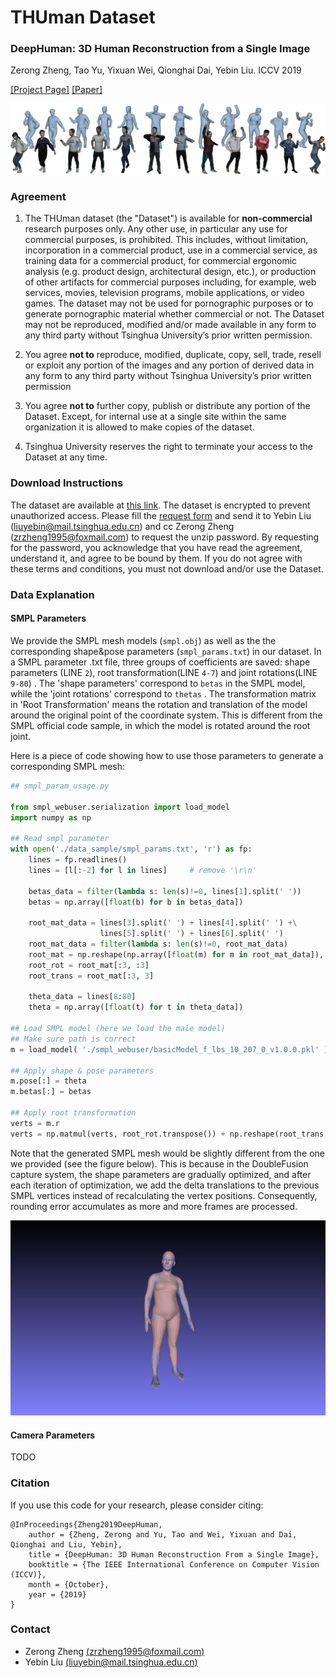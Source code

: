 # THUman Dataset
### DeepHuman: 3D Human Reconstruction from a Single Image
Zerong Zheng, Tao Yu, Yixuan Wei, Qionghai Dai, Yebin Liu.  ICCV 2019

[[Project Page]](http://www.liuyebin.com/deephuman/deephuman.html)
[[Paper]](http://openaccess.thecvf.com/content_ICCV_2019/papers/Zheng_DeepHuman_3D_Human_Reconstruction_From_a_Single_Image_ICCV_2019_paper.pdf)

![teaser](../assests/example_data2.jpg)


### Agreement
1. The THUman dataset (the "Dataset") is available for **non-commercial** research purposes only. Any other use, in particular any use for commercial purposes, is prohibited. This includes, without limitation, incorporation in a commercial product, use in a commercial service, as training data for a commercial product, for commercial ergonomic analysis (e.g. product design, architectural design, etc.), or production of other artifacts for commercial purposes including, for example, web services, movies, television programs, mobile applications, or video games. The dataset may not be used for pornographic purposes or to generate pornographic material whether commercial or not. The Dataset may not be reproduced, modified and/or made available in any form to any third party without Tsinghua University’s prior written permission.

2. You agree **not to** reproduce, modified, duplicate, copy, sell, trade, resell or exploit any portion of the images and any portion of derived data in any form to any third party without Tsinghua University’s prior written permission

3. You agree **not to** further copy, publish or distribute any portion of the Dataset. Except, for internal use at a single site within the same organization it is allowed to make copies of the dataset.

4. Tsinghua University reserves the right to terminate your access to the Dataset at any time.


### Download Instructions
The dataset are available at [this link](https://drive.google.com/open?id=12V1fWIfVkYcc9cR1vBhHgtNiupe1pp8H). The dataset is encrypted to prevent unauthorized access. Please fill the [request form](./agreement.pdf) and send it to Yebin Liu (liuyebin@mail.tsinghua.edu.cn) and cc Zerong Zheng (zrzheng1995@foxmail.com) to request the unzip password. By requesting for the password, you acknowledge that you have read the agreement, understand it, and agree to be bound by them. If you do not agree with these terms and conditions, you must not download and/or use the Dataset.


### Data Explanation
#### SMPL Parameters
We provide the SMPL mesh models (```smpl.obj```) as well as the the corresponding shape&pose parameters (```smpl_params.txt```)  in our dataset. 
In a SMPL parameter .txt file, three groups of coefficients are saved: shape parameters (LINE ```2```), root transformation(LINE ```4-7```) and joint rotations(LINE ```9-80```) . 
The 'shape parameters' correspond to ```betas``` in the SMPL model, while the 'joint rotations' correspond to ```thetas``` . 
The transformation matrix in 'Root Transformation' means the rotation and translation of the model around the original point of the coordinate system. 
This is different from the SMPL official code sample, in which the model is rotated around the root joint. 

Here is a piece of code showing how to use those parameters to generate a corresponding SMPL mesh: 
```python
## smpl_param_usage.py

from smpl_webuser.serialization import load_model
import numpy as np

## Read smpl parameter
with open('./data_sample/smpl_params.txt', 'r') as fp:
    lines = fp.readlines()
    lines = [l[:-2] for l in lines]     # remove '\r\n'
    
    betas_data = filter(lambda s: len(s)!=0, lines[1].split(' '))
    betas = np.array([float(b) for b in betas_data])
    
    root_mat_data = lines[3].split(' ') + lines[4].split(' ') +\
                    lines[5].split(' ') + lines[6].split(' ')
    root_mat_data = filter(lambda s: len(s)!=0, root_mat_data)
    root_mat = np.reshape(np.array([float(m) for m in root_mat_data]), (4, 4))
    root_rot = root_mat[:3, :3]
    root_trans = root_mat[:3, 3]

    theta_data = lines[8:80]
    theta = np.array([float(t) for t in theta_data])

## Load SMPL model (here we load the male model)
## Make sure path is correct
m = load_model( './smpl_webuser/basicModel_f_lbs_10_207_0_v1.0.0.pkl' )

## Apply shape & pose parameters
m.pose[:] = theta
m.betas[:] = betas

## Apply root transformation
verts = m.r
verts = np.matmul(verts, root_rot.transpose()) + np.reshape(root_trans, (1, -1))

```
Note that the generated SMPL mesh would be slightly different from the one we provided (see the figure below). 
This is because in the DoubleFusion capture system, the shape parameters are gradually optimized, and after each iteration of optimization, we add the delta translations to the previous SMPL vertices instead of recalculating the vertex positions. 
Consequently, rounding error accumulates as more and more frames are processed. 

![shape_comparison](../assests/shape_comparison.png)


#### Camera Parameters
TODO

### Citation
If you use this code for your research, please consider citing:
```
@InProceedings{Zheng2019DeepHuman, 
    author = {Zheng, Zerong and Yu, Tao and Wei, Yixuan and Dai, Qionghai and Liu, Yebin},
    title = {DeepHuman: 3D Human Reconstruction From a Single Image},
    booktitle = {The IEEE International Conference on Computer Vision (ICCV)},
    month = {October},
    year = {2019}
}
```

### Contact
- Zerong Zheng [(zrzheng1995@foxmail.com)](mailto:zrzheng1995@foxmail.com)
- Yebin Liu [(liuyebin@mail.tsinghua.edu.cn)](mailto:liuyebin@mail.tsinghua.edu.cn)
